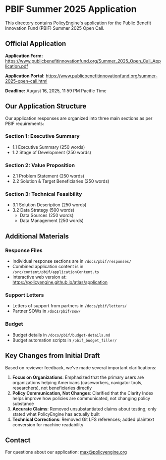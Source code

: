 # PBIF Summer 2025 Application

This directory contains PolicyEngine's application for the Public Benefit Innovation Fund (PBIF) Summer 2025 Open Call.

## Official Application

**Application Form:** https://www.publicbenefitinnovationfund.org/Summer_2025_Open_Call_Application.pdf

**Application Portal:** https://www.publicbenefitinnovationfund.org/summer-2025-open-call.html

**Deadline:** August 16, 2025, 11:59 PM Pacific Time

## Our Application Structure

Our application responses are organized into three main sections as per PBIF requirements:

### Section 1: Executive Summary
- 1.1 Executive Summary (250 words)
- 1.2 Stage of Development (250 words)

### Section 2: Value Proposition
- 2.1 Problem Statement (250 words)
- 2.2 Solution & Target Beneficiaries (250 words)

### Section 3: Technical Feasibility
- 3.1 Solution Description (250 words)
- 3.2 Data Strategy (500 words)
  - Data Sources (250 words)
  - Data Management (250 words)

## Additional Materials

### Response Files
- Individual response sections are in `/docs/pbif/responses/`
- Combined application content is in `/src/content/pbif/applicationContent.ts`
- Interactive web version at: https://policyengine.github.io/atlas/application

### Support Letters
- Letters of support from partners in `/docs/pbif/letters/`
- Partner SOWs in `/docs/pbif/sow/`

### Budget
- Budget details in `/docs/pbif/budget-details.md`
- Budget automation scripts in `/pbif_budget_filler/`

## Key Changes from Initial Draft

Based on reviewer feedback, we've made several important clarifications:

1. **Focus on Organizations**: Emphasized that the primary users are organizations helping Americans (caseworkers, navigator tools, researchers), not beneficiaries directly
2. **Policy Communication, Not Changes**: Clarified that the Clarity Index helps improve how policies are communicated, not changing policy substance
3. **Accurate Claims**: Removed unsubstantiated claims about testing; only stated what PolicyEngine has actually built
4. **Technical Corrections**: Removed Git LFS references; added plaintext conversion for machine readability

## Contact

For questions about our application: max@policyengine.org